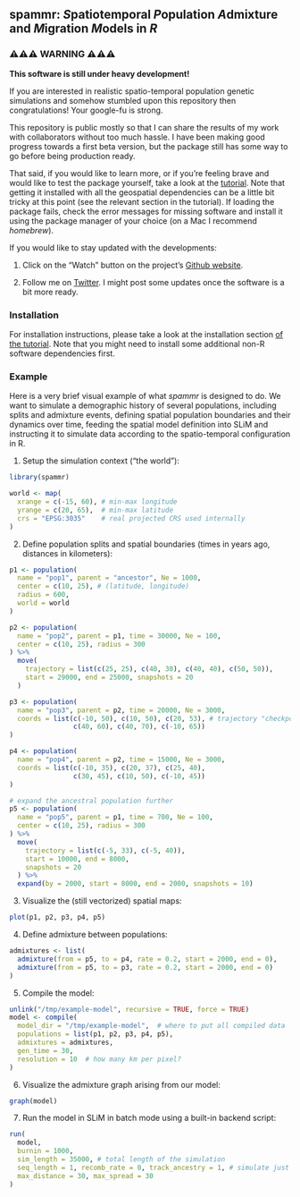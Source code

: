 
## spammr: *S*patiotemporal *P*opulation *A*dmixture and *M*igration *M*odels in *R*

### ⚠️⚠️⚠️ WARNING ⚠️⚠️⚠️

**This software is still under heavy development!**

If you are interested in realistic spatio-temporal population genetic
simulations and somehow stumbled upon this repository then
congratulations! Your google-fu is strong.

This repository is public mostly so that I can share the results of my
work with collaborators without too much hassle. I have been making good
progress towards a first beta version, but the package still has some
way to go before being production ready.

That said, if you would like to learn more, or if you’re feeling brave
and would like to test the package yourself, take a look at the
[tutorial](https://bodkan.net/spammr/articles/tutorial.html). Note that
getting it installed with all the geospatial dependencies can be a
little bit tricky at this point (see the relevant section in the
tutorial). If loading the package fails, check the error messages for
missing software and install it using the package manager of your choice
(on a Mac I recommend *homebrew*).

If you would like to stay updated with the developments:

1.  Click on the “Watch” button on the project’s [Github
    website](https://www.github.com/bodkan/spammr).

2.  Follow me on [Twitter](https://www.twitter.com/fleventy5). I might
    post some updates once the software is a bit more ready.

### Installation

For installation instructions, please take a look at the installation
section [of the
tutorial](https://bodkan.net/spammr/articles/tutorial.html#installation-and-setup-1).
Note that you might need to install some additional non-R software
dependencies first.

### Example

Here is a very brief visual example of what *spammr* is designed to do.
We want to simulate a demographic history of several populations,
including splits and admixture events, defining spatial population
boundaries and their dynamics over time, feeding the spatial model
definition into SLiM and instructing it to simulate data according to
the spatio-temporal configuration in R.

1.  Setup the simulation context (“the world”):

``` r
library(spammr)

world <- map(
  xrange = c(-15, 60), # min-max longitude
  yrange = c(20, 65),  # min-max latitude
  crs = "EPSG:3035"    # real projected CRS used internally
)
```

2.  Define population splits and spatial boundaries (times in years ago,
    distances in kilometers):

``` r
p1 <- population(
  name = "pop1", parent = "ancestor", Ne = 1000,
  center = c(10, 25), # (latitude, longitude)
  radius = 600,
  world = world
)

p2 <- population(
  name = "pop2", parent = p1, time = 30000, Ne = 100,
  center = c(10, 25), radius = 300
) %>%
  move(
    trajectory = list(c(25, 25), c(40, 30), c(40, 40), c(50, 50)),
    start = 29000, end = 25000, snapshots = 20
  )

p3 <- population(
  name = "pop3", parent = p2, time = 20000, Ne = 3000,
  coords = list(c(-10, 50), c(10, 50), c(20, 53), # trajectory "checkpoints"
                c(40, 60), c(40, 70), c(-10, 65))
)

p4 <- population(
  name = "pop4", parent = p2, time = 15000, Ne = 3000,
  coords = list(c(-10, 35), c(20, 37), c(25, 40),
                c(30, 45), c(10, 50), c(-10, 45))
)

# expand the ancestral population further
p5 <- population(
  name = "pop5", parent = p1, time = 700, Ne = 100,
  center = c(10, 25), radius = 300
) %>%
  move(
    trajectory = list(c(-5, 33), c(-5, 40)),
    start = 10000, end = 8000,
    snapshots = 20
  ) %>%
  expand(by = 2000, start = 8000, end = 2000, snapshots = 10)
```

3.  Visualize the (still vectorized) spatial maps:

``` r
plot(p1, p2, p3, p4, p5)
```

4.  Define admixture between populations:

``` r
admixtures <- list(
  admixture(from = p5, to = p4, rate = 0.2, start = 2000, end = 0),
  admixture(from = p5, to = p3, rate = 0.2, start = 2000, end = 0)
)
```

5.  Compile the model:

``` r
unlink("/tmp/example-model", recursive = TRUE, force = TRUE)
model <- compile(
  model_dir = "/tmp/example-model",  # where to put all compiled data
  populations = list(p1, p2, p3, p4, p5),
  admixtures = admixtures,
  gen_time = 30,
  resolution = 10  # how many km per pixel?
)
```

6.  Visualize the admixture graph arising from our model:

``` r
graph(model)
```

7.  Run the model in SLiM in batch mode using a built-in backend script:

``` r
run(
  model,
  burnin = 1000,
  sim_length = 35000, # total length of the simulation
  seq_length = 1, recomb_rate = 0, track_ancestry = 1, # simulate just a single locus
  max_distance = 30, max_spread = 30
)
```
